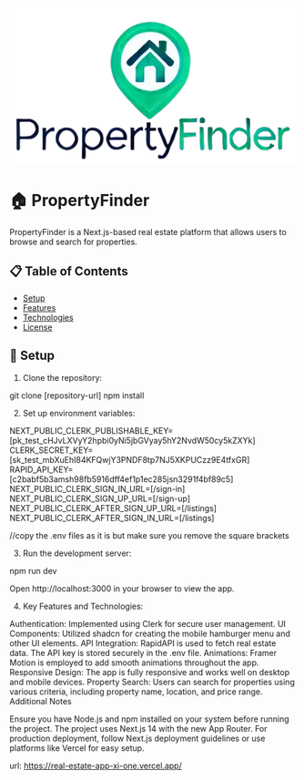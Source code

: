 
![PropertyFinder Logo](/public/logo.png)

# 🏠 PropertyFinder

PropertyFinder is a Next.js-based real estate platform that allows users to browse and search for properties.

## 📋 Table of Contents
- [Setup](#setup)
- [Features](#features)
- [Technologies](#technologies)
- [License](#license)

## 🚀 Setup

1. Clone the repository:
   
  git clone [repository-url]
  npm install

2. Set up environment variables:

NEXT_PUBLIC_CLERK_PUBLISHABLE_KEY=[pk_test_cHJvLXVyY2hpbi0yNi5jbGVyay5hY2NvdW50cy5kZXYk]
CLERK_SECRET_KEY=[sk_test_mbXuEhI84KFQwjY3PNDF8tp7NJ5XKPUCzz9E4tfxGR]
RAPID_API_KEY=[c2babf5b3amsh98fb5916dff4ef1p1ec285jsn3291f4bf89c5]
NEXT_PUBLIC_CLERK_SIGN_IN_URL=[/sign-in]
NEXT_PUBLIC_CLERK_SIGN_UP_URL=[/sign-up]
NEXT_PUBLIC_CLERK_AFTER_SIGN_UP_URL=[/listings]
NEXT_PUBLIC_CLERK_AFTER_SIGN_IN_URL=[/listings]

//copy the .env files as it is but make sure you remove the square brackets

3. Run the development server:

npm run dev

Open http://localhost:3000 in your browser to view the app.

4. Key Features and Technologies:

Authentication: Implemented using Clerk for secure user management.
UI Components: Utilized shadcn for creating the mobile hamburger menu and other UI elements.
API Integration: RapidAPI is used to fetch real estate data. The API key is stored securely in the .env file.
Animations: Framer Motion is employed to add smooth animations throughout the app.
Responsive Design: The app is fully responsive and works well on desktop and mobile devices.
Property Search: Users can search for properties using various criteria, including property name, location, and price range.
Additional Notes

Ensure you have Node.js and npm installed on your system before running the project.
The project uses Next.js 14 with the new App Router.
For production deployment, follow Next.js deployment guidelines or use platforms like Vercel for easy setup.


url: https://real-estate-app-xi-one.vercel.app/
